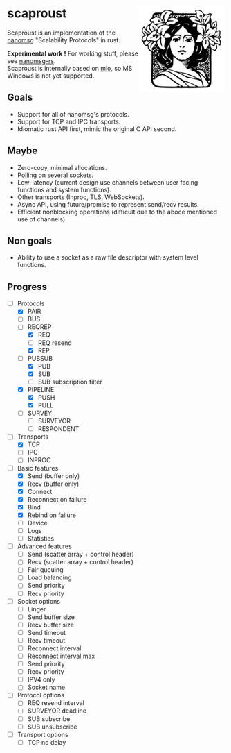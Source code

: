 # scaproust <img src=albertine-like.jpg align=right width=200 height=200>

Scaproust is an implementation of the [nanomsg](http://nanomsg.org/index.html) "Scalability Protocols" in rust.

**Experimental work !** For working stuff, please see [nanomsg-rs](https://github.com/blabaere/nanomsg.rs).  
Scaproust is internally based on [mio](https://github.com/carllerche/mio), so MS Windows is not yet supported.

## Goals
* Support for all of nanomsg's protocols.
* Support for TCP and IPC transports.
* Idiomatic rust API first, mimic the original C API second.

## Maybe
* Zero-copy, minimal allocations.
* Polling on several sockets.
* Low-latency (current design use channels between user facing functions and system functions).
* Other transports (Inproc, TLS, WebSockets).
* Async API, using future/promise to represent send/recv results.
* Efficient nonblocking operations (difficult due to the aboce mentioned use of channels).

## Non goals
* Ability to use a socket as a raw file descriptor with system level functions.

## Progress
- [ ] Protocols
  - [x] PAIR
  - [ ] BUS
  - [ ] REQREP
    - [x] REQ
    - [ ] REQ resend
    - [x] REP
  - [ ] PUBSUB
    - [x] PUB
    - [x] SUB
    - [ ] SUB subscription filter
  - [x] PIPELINE
    - [x] PUSH
    - [x] PULL
  - [ ] SURVEY
    - [ ] SURVEYOR
    - [ ] RESPONDENT  

- [ ] Transports
  - [x] TCP
  - [ ] IPC
  - [ ] INPROC  

- [ ] Basic features
  - [x] Send (buffer only)
  - [x] Recv (buffer only)
  - [x] Connect 
  - [x] Reconnect on failure
  - [x] Bind
  - [x] Rebind on failure
  - [ ] Device
  - [ ] Logs
  - [ ] Statistics

- [ ] Advanced features
  - [ ] Send (scatter array + control header)
  - [ ] Recv (scatter array + control header)
  - [ ] Fair queuing
  - [ ] Load balancing
  - [ ] Send priority
  - [ ] Recv priority

- [ ] Socket options
  - [ ] Linger
  - [ ] Send buffer size
  - [ ] Recv buffer size
  - [ ] Send timeout
  - [ ] Recv timeout
  - [ ] Reconnect interval
  - [ ] Reconnect interval max
  - [ ] Send priority
  - [ ] Recv priority
  - [ ] IPV4 only
  - [ ] Socket name

- [ ] Protocol options
    - [ ] REQ resend interval
    - [ ] SURVEYOR deadline
    - [ ] SUB subscribe
    - [ ] SUB unsubscribe

- [ ] Transport options
    - [ ] TCP no delay
